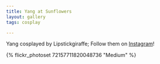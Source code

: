 ```yaml
---
title: Yang at Sunflowers
layout: gallery
tags: cosplay

---
```


Yang cosplayed by Lipstickgiraffe; Follow them on [Instagram](https://www.instagram.com/Lipstickgiraffe)!

{% flickr_photoset 72157711820048736 "Medium" %}